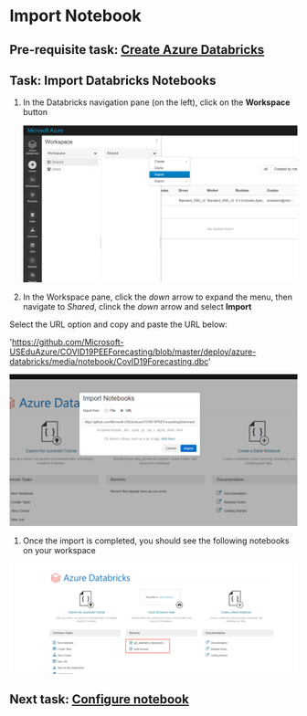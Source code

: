 # Import Notebook

## Pre-requisite task: [Create Azure Databricks](create-azure-databricks.md)

## Task: Import Databricks Notebooks

1. In the Databricks navigation pane (on the left), click on the **Workspace** button

    ![Create workspace](media/notebook/1.png)

1. In the Workspace pane, click the *down* arrow to expand the menu, then navigate to *Shared*, clinck the *down* arrow and select **Import** 

 Select the URL option and copy and paste the URL below:

'https://github.com/Microsoft-USEduAzure/COVID19PEEForecasting/blob/master/deploy/azure-databricks/media/notebook/CovID19Forecasting.dbc'

![Create notebook](media/notebook/2.png)

1. Once the import is completed, you should see the following notebooks on your workspace

![Notebook settings](media/notebook/4.png)

## Next task: [Configure notebook](configure-databricks-notebook.md)
